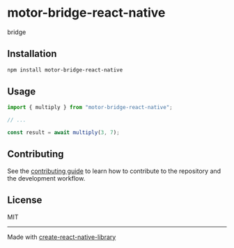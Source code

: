 # motor-bridge-react-native
bridge
## Installation

```sh
npm install motor-bridge-react-native
```

## Usage

```js
import { multiply } from "motor-bridge-react-native";

// ...

const result = await multiply(3, 7);
```

## Contributing

See the [contributing guide](CONTRIBUTING.md) to learn how to contribute to the repository and the development workflow.

## License

MIT

---

Made with [create-react-native-library](https://github.com/callstack/react-native-builder-bob)
